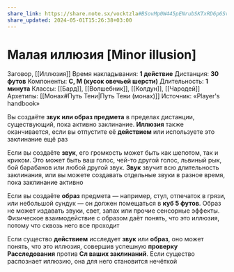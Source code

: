 ```yaml
---
share_link: https://share.note.sx/vocktzla#BSovMp0W445pENrubSKTxRD6p6SvBjyPaX9IvhmDFpE
share_updated: 2024-05-01T15:26:38+03:00
---
```

# Малая иллюзия [Minor illusion]
Заговор, [[Иллюзия]]
Время накладывания: **1 действие**
Дистанция: **30 футов**
Компоненты: **С, М (кусок овечьей шерсти)**
Длительность: **1 минута**
Классы: [[Бард]], [[Волшебник]], [[Колдун]], [[Чародей]]
Архетипы: [[Монах#Путь Тени|Путь Тени (монах)]]
Источник: «Player's handbook»

Вы создаёте **звук или образ предмета** в пределах дистанции, существующий, пока активно заклинание. **Иллюзия** также оканчивается, если вы отпустите её **действием** или используете это заклинание ещё раз

Если вы создаёте **звук**, его громкость может быть как шепотом, так и криком. Это может быть ваш голос, чей-то другой голос, львиный рык, бой барабанов или любой другой звук. **Звук** звучит всю длительность заклинания, или вы можете создавать отдельные звуки в разное время, пока заклинание активно

Если вы создаёте **образ** предмета — например, стул, отпечаток в грязи, или небольшой сундук — он должен помещаться в **куб 5 футов**. Образ не может издавать звуки, свет, запах или прочие сенсорные эффекты. Физическое взаимодействие с образом даёт понять, что это иллюзия, потому что сквозь него все проходит

Если существо **действием** исследует **звук** или **образ**, оно может понять, что это иллюзия, совершив успешную **проверку Расследования** против **Сл ваших заклинаний**. Если существо распознает иллюзию, она для него становится нечёткой